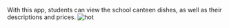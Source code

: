 With this app, students can view the school canteen dishes, as well as their descriptions and prices.
![hot](https://github.com/a1dram/School-Canteen-Menu/assets/113392908/f2031b0d-5db1-4ff4-b054-7130c30ce11e)
